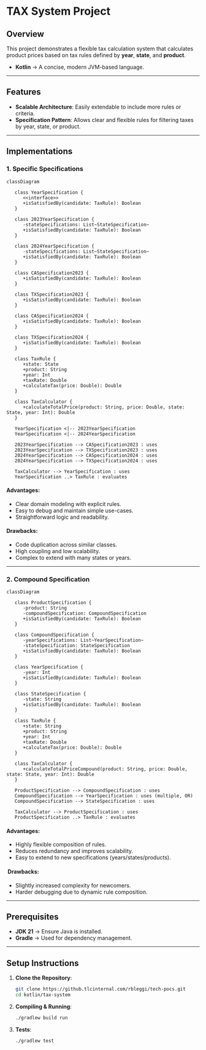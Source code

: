 # TAX System Project

## Overview

This project demonstrates a flexible tax calculation system that calculates product prices based on tax rules defined by **year**, **state**, and **product**.

- **Kotlin** → A concise, modern JVM-based language.

---

## Features

- **Scalable Architecture**: Easily extendable to include more rules or criteria.
- **Specification Pattern**: Allows clear and flexible rules for filtering taxes by year, state, or product.

---

## Implementations

### 1. **Specific Specifications**

```mermaid
classDiagram

   class YearSpecification {
      <<interface>>
      +isSatisfiedBy(candidate: TaxRule): Boolean
   }

   class 2023YearSpecification {
      -stateSpecifications: List~StateSpecification~
      +isSatisfiedBy(candidate: TaxRule): Boolean
   }

   class 2024YearSpecification {
      -stateSpecifications: List~StateSpecification~
      +isSatisfiedBy(candidate: TaxRule): Boolean
   }

   class CASpecification2023 {
      +isSatisfiedBy(candidate: TaxRule): Boolean
   }

   class TXSpecification2023 {
      +isSatisfiedBy(candidate: TaxRule): Boolean
   }

   class CASpecification2024 {
      +isSatisfiedBy(candidate: TaxRule): Boolean
   }

   class TXSpecification2024 {
      +isSatisfiedBy(candidate: TaxRule): Boolean
   }

   class TaxRule {
      +state: State
      +product: String
      +year: Int
      +taxRate: Double
      +calculateTax(price: Double): Double
   }

   class TaxCalculator {
      +calculateTotalPrice(product: String, price: Double, state: State, year: Int): Double
   }

   YearSpecification <|-- 2023YearSpecification
   YearSpecification <|-- 2024YearSpecification

   2023YearSpecification --> CASpecification2023 : uses
   2023YearSpecification --> TXSpecification2023 : uses
   2024YearSpecification --> CASpecification2024 : uses
   2024YearSpecification --> TXSpecification2024 : uses

   TaxCalculator --> YearSpecification : uses
   YearSpecification ..> TaxRule : evaluates
```

#### **Advantages:**
- Clear domain modeling with explicit rules.
- Easy to debug and maintain simple use-cases.
- Straightforward logic and readability.

#### **Drawbacks:**
- Code duplication across similar classes.
- High coupling and low scalability.
- Complex to extend with many states or years.

---

### 2. **Compound Specification**

```mermaid
classDiagram

   class ProductSpecification {
      -product: String
      -compoundSpecification: CompoundSpecification
      +isSatisfiedBy(candidate: TaxRule): Boolean
   }

   class CompoundSpecification {
      -yearSpecifications: List~YearSpecification~
      -stateSpecification: StateSpecification
      +isSatisfiedBy(candidate: TaxRule): Boolean
   }

   class YearSpecification {
      -year: Int
      +isSatisfiedBy(candidate: TaxRule): Boolean
   }

   class StateSpecification {
      -state: String
      +isSatisfiedBy(candidate: TaxRule): Boolean
   }

   class TaxRule {
      +state: String
      +product: String
      +year: Int
      +taxRate: Double
      +calculateTax(price: Double): Double
   }

   class TaxCalculator {
      +calculateTotalPriceCompound(product: String, price: Double, state: State, year: Int): Double
   }

   ProductSpecification --> CompoundSpecification : uses
   CompoundSpecification --> YearSpecification : uses (multiple, OR)
   CompoundSpecification --> StateSpecification : uses

   TaxCalculator --> ProductSpecification : uses
   ProductSpecification ..> TaxRule : evaluates
```

#### **Advantages:**
- Highly flexible composition of rules.
- Reduces redundancy and improves scalability.
- Easy to extend to new specifications (years/states/products).

#### ️ **Drawbacks:**
- Slightly increased complexity for newcomers.
- Harder debugging due to dynamic rule composition.

---

## Prerequisites

- **JDK 21** → Ensure Java is installed.
- **Gradle** → Used for dependency management.

---

## Setup Instructions

1. **Clone the Repository**:
   ```bash
   git clone https://github.tlcinternal.com/rbleggi/tech-pocs.git
   cd kotlin/tax-system
   ```

2. **Compiling & Running**:
   ```sh
   ./gradlew build run
   ```

3. **Tests**:
   ```sh
   ./gradlew test
   ```